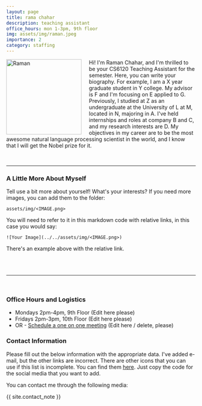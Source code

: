 ```yaml
---
layout: page
title: rama chahar
description: teaching assistant
office_hours: mon 1-3pm, 9th floor
img: assets/img/raman.jpeg
importance: 2
category: staffing
---
```


<img src="../../assets/img/raman.jpeg" alt="Raman" style="float: left; margin-right: 20px;" width="200">
<p>Hi! I'm Raman Chahar, and I'm thrilled to be your CS6120 Teaching Assistant for the semester. Here, you can write your biography. For example, I am a X year graduate student in Y college. My advisor is F and I'm focusing on E applied to G. Previously, I studied at Z as an undergraduate at the University of L at M, located in N, majoring in A. I've held internships and roles at company B and C, and my research interests are D. My objectives in my career are to be the most awesome natural language processing scientist in the world, and I know that I will get the Nobel prize for it.
</p>

<br>
<hr>

### A Little More About Myself

Tell use a bit more about yourself! What's your interests? If you need more images, you can add them to the folder:

```
assets/img/<IMAGE.png>
```

You will need to refer to it in this markdown code with relative links, in this case you would say:

```
![Your Image](../../assets/img/<IMAGE.png>)
```

There's an example above with the relative link.

<br>
<br>
<hr>
<br>

### Office Hours and Logistics

* Mondays 2pm-4pm, 9th Floor (Edit here please)
* Fridays 2pm-3pm, 10th Floor (Edit here please)
* OR - [Schedule a one on one meeting](https://calendly.com/hu-hui1-husky/30min) (Edit here / delete, please)

### Contact Information


Please fill out the below information with the appropriate data. I've added e-mail, but the other links are incorrect. There are other icons that you can use if this list is incomplete. You can find them [here](https://github.com/kni-neu/website-6120/blob/master/_includes/social.html). Just copy the code for the social media that you want to add.

You can contact me through the following media:

<div class="social">
  <div class="contact-icons">
     <a href="mailto:lnu.raman@northeastern.edu" title="email"><i class="fas fa-envelope"></i></a>
     <a href="https://scholar.google.com/citations?user=" title="Google Scholar"><i class="ai ai-google-scholar"></i></a>
     <a href="https://github.com" title="GitHub"><i class="fab fa-github"></i></a>
     <a href="https://www.linkedin.com/in/{{ site.linkedin_username }}" title="LinkedIn"><i class="fab fa-linkedin"></i></a>
  </div>
  <div class="contact-note">
    {{ site.contact_note }}
  </div>
</div>

